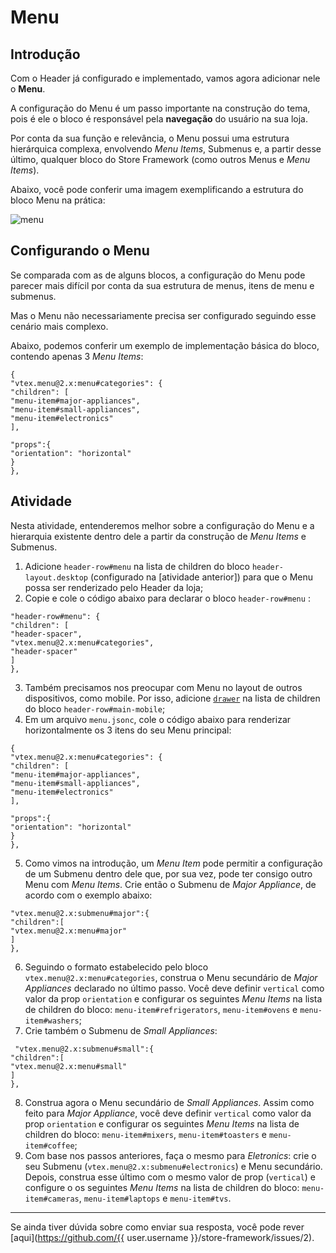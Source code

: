# Menu

## Introdução

Com o Header já configurado e implementado, vamos agora adicionar nele o **Menu**.

A configuração do Menu é um passo importante na construção do tema, pois é ele o bloco é responsável pela **navegação** do usuário na sua loja. 

Por conta da sua função e relevância, o Menu possui uma estrutura hierárquica complexa, envolvendo *Menu Items*, Submenus e, a partir desse último, qualquer bloco do Store Framework (como outros Menus e *Menu Items*). 

Abaixo, você pode conferir uma imagem exemplificando a estrutura do bloco Menu na prática:

![menu](https://user-images.githubusercontent.com/52087100/70004800-5cf9f300-1546-11ea-81fc-369e4bb58ed5.png)

## Configurando o Menu

Se comparada com as de alguns blocos, a configuração do Menu pode parecer mais difícil por conta da sua estrutura de menus, itens de menu e submenus. 

Mas o Menu não necessariamente precisa ser configurado seguindo esse cenário mais complexo. 

Abaixo, podemos conferir um exemplo de implementação básica do bloco, contendo apenas 3 *Menu Items*:

```
{
"vtex.menu@2.x:menu#categories": {
"children": [
"menu-item#major-appliances",
"menu-item#small-appliances",
"menu-item#electronics"
],

"props":{
"orientation": "horizontal"
}
},
```

## Atividade

Nesta atividade, entenderemos melhor sobre a configuração do Menu e a hierarquia existente dentro dele a partir da construção de *Menu Items* e Submenus.  

1. Adicione `header-row#menu`  na lista de children do bloco `header-layout.desktop` (configurado na [atividade anterior]) para que o Menu possa ser renderizado pelo Header da loja;
2. Copie e cole o código abaixo para declarar o bloco `header-row#menu` :

```
"header-row#menu": {
"children": [
"header-spacer",
"vtex.menu@2.x:menu#categories",
"header-spacer"
]
},
```

3. Também precisamos nos preocupar com Menu no layout de outros dispositivos, como mobile. Por isso, adicione [`drawer`](https://vtex.io/docs/components/all/vtex.store-drawer/) na lista de children do bloco `header-row#main-mobile`;
4. Em um arquivo `menu.jsonc`, cole o código abaixo para renderizar horizontalmente os 3 itens do seu Menu principal:

```
{
"vtex.menu@2.x:menu#categories": {
"children": [
"menu-item#major-appliances",
"menu-item#small-appliances",
"menu-item#electronics"
],

"props":{
"orientation": "horizontal"
}
},
```
5. Como vimos na introdução, um *Menu Item* pode permitir a configuração de um Submenu dentro dele que, por sua vez, pode ter consigo outro Menu com *Menu Items*. Crie então o Submenu de *Major Appliance*, de acordo com o exemplo abaixo: 

```
"vtex.menu@2.x:submenu#major":{
"children":[
"vtex.menu@2.x:menu#major"
]
},
```

6. Seguindo o formato estabelecido pelo bloco `vtex.menu@2.x:menu#categories`, construa o Menu secundário de *Major Appliances* declarado no último passo. Você deve definir `vertical` como valor da prop `orientation` e configurar os seguintes *Menu Items* na lista de children do bloco:  `menu-item#refrigerators`, `menu-item#ovens` e `menu-item#washers`; 
7. Crie também o Submenu de *Small Appliances*:

```
 "vtex.menu@2.x:submenu#small":{
"children":[
"vtex.menu@2.x:menu#small"
]
},
```

8. Construa agora o Menu secundário de *Small Appliances*. Assim como feito para *Major Appliance*, você deve definir `vertical` como valor da prop `orientation` e configurar os seguintes *Menu Items* na lista de children do bloco:  `menu-item#mixers`, `menu-item#toasters` e `menu-item#coffee`;
9. Com base nos passos anteriores, faça o mesmo para *Eletronics*: crie o seu Submenu (`vtex.menu@2.x:submenu#electronics`) e Menu secundário. Depois, construa esse último com o mesmo valor de prop (`vertical`) e configure o os seguintes *Menu Items* na lista de children do bloco: `menu-item#cameras`, `menu-item#laptops` e `menu-item#tvs`. 

----

Se ainda tiver dúvida sobre como enviar sua resposta, você pode rever [aqui](https://github.com/{{ user.username }}/store-framework/issues/2).
